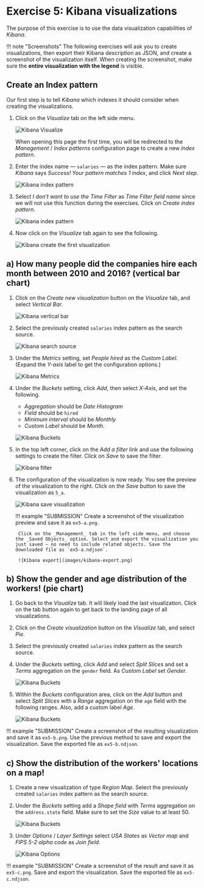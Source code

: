 # Exercise 5: Kibana visualizations

The purpose of this exercise is to use the data visualization capabilities of _Kibana_.

!!! note "Screenshots"
    The following exercises will ask you to create visualizations, then export their Kibana description as JSON, and create a screenshot of the visualization itself. When creating the screenshot, make sure the **entire visualization with the legend** is visible.

## Create an Index pattern

Our first step is to tell _Kibana_ which indexes it should consider when creating the visualizations.

1. Click on the _Visualize_ tab on the left side menu.

    ![Kibana Visualize](images/kibana-visualize.png)

    When opening this page the first time, you will be redirected to the _Management_ / _Index patterns_ configuration page to create a new _index pattern_.

1. Enter the index name — `salaries` — as the index pattern. Make sure _Kibana_ says _Success! Your pattern matches 1 index_, and click _Next step_.

    ![Kibana index pattern](images/kibana-index-pattern-1.png)

1. Select _I don't want to use the Time Filter_ as _Time Filter field name_ since we will not use this function during the exercises. Click on _Create index pattern_.

    ![Kibana index pattern](images/kibana-index-pattern-2.png)

1. Now click on the _Visualize_ tab again to see the following.

    ![Kibana create the first visualization](images/kibana-create-first-visualization.png)

## a) How many people did the companies hire each month between 2010 and 2016? (vertical bar chart)

1. Click on the _Create new visualization_ button on the _Visualize_ tab, and select _Vertical Bar_.

    ![Kibana vertical bar](images/kibana-vertical-bar.png)

1. Select the previously created `salaries` index pattern as the search source.

    ![Kibana search source](images/kibana-search-source.png)

1. Under the _Metrics_ setting, set _People hired_ as the _Custom Label_. (Expand the _Y-axis_ label to get the configuration options.)

    ![Kibana Metrics](images/kibana-a-metrics.png)

1. Under the _Buckets_ setting, click _Add_, then select _X-Axis_, and set the following.

    - _Aggregation_ should be _Date Histogram_
    - _Field_ should be `hired`
    - _Minimum interval_ should be _Monthly_
    - _Custom Label_ should be _Month_.

    ![Kibana Buckets](images/kibana-a-buckets.png)

1. In the top left corner, click on the _Add a filter_ link and use the following settings to create the filter. Click on _Save_ to save the filter.

    ![Kibana filter](images/kibana-a-filter.png)

1. The configuration of the visualization is now ready. You see the preview of the visualization to the right. Click on the _Save_ button to save the visualization as `5_a`.

    ![Kibana save visualization](images/kibana-a-save.png)

    !!! example "SUBMISSION"
        Create a screenshot of the visualization preview and save it as `ex5-a.png`.

        Click on the _Management_ tab in the left side menu, and choose the _Saved Objects_ option. Select and export the visualization you just saved — no need to include related objects. Save the downloaded file as `ex5-a.ndjson`.

        ![Kibana export](images/kibana-export.png)

## b) Show the gender and age distribution of the workers! (pie chart)

1. Go back to the _Visualize_ tab. It will likely load the last visualization. Click on the tab button again to get back to the landing page of all visualizations.

1. Click on the _Create visualization_ button on the _Visualize_ tab, and select _Pie_.

1. Select the previously created `salaries` index pattern as the search source.

1. Under the _Buckets_ setting, click _Add_ and select _Split Slices_ and set a _Terms_ aggregation on the `gender` field. As _Custom Label_ set _Gender_.

    ![Kibana Buckets](images/kibana-b-buckets-1.png)

1. Within the _Buckets_ configuration area, click on the _Add_ button and select _Split Slices_ with a _Range_ aggregation on the `age` field with the following ranges. Also, add a custom label _Age_.

    ![Kibana Buckets](images/kibana-b-buckets-2.png)

!!! example "SUBMISSION"
    Create a screenshot of the resulting visualization and save it as `ex5-b.png`. Use the previous method to save and export the visualization. Save the exported file as `ex5-b.ndjson`.

## c) Show the distribution of the workers' locations on a map!

1. Create a new visualization of type _Region Map_. Select the previously created `salaries` index pattern as the search source.

1. Under the _Buckets_ setting add a _Shape field_ with _Terms_ aggregation on the `address.state` field. Make sure to set the _Size_ value to at least 50.

    ![Kibana Buckets](images/kibana-c-buckets.png)

1. Under _Options_ / _Layer Settings_ select _USA States_ as _Vector map_ and _FIPS 5-2 alpha code_ as _Join field_.

    ![Kibana Options](images/kibana-c-options.png)

!!! example "SUBMISSION"
    Create a screenshot of the result and save it as `ex5-c.png`. Save and export the visualization. Save the exported file as `ex5-c.ndjson`.
